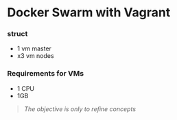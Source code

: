 # Docker Swarm with Vagrant

### struct
+ 1 vm master
+ x3 vm nodes

### Requirements for VMs
+ 1 CPU
+ 1GB

> *The objective is only to refine concepts*
